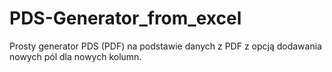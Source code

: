 # PDS-Generator_from_excel
Prosty generator PDS (PDF) na podstawie danych z PDF z opcją dodawania nowych pól dla nowych kolumn.
